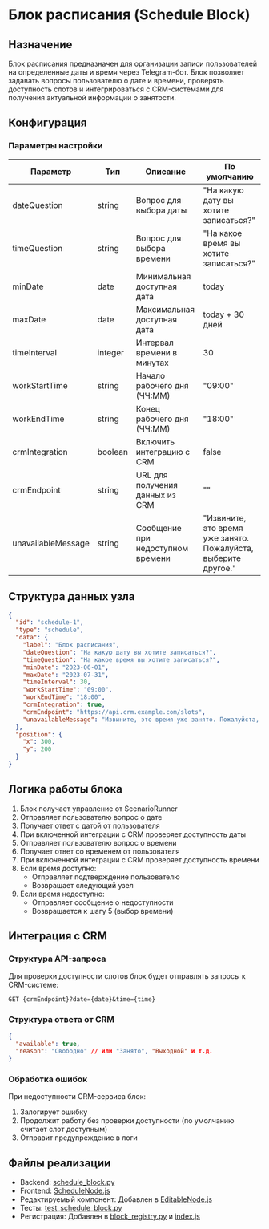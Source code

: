 # Блок расписания (Schedule Block)

## Назначение
Блок расписания предназначен для организации записи пользователей на определенные даты и время через Telegram-бот. Блок позволяет задавать вопросы пользователю о дате и времени, проверять доступность слотов и интегрироваться с CRM-системами для получения актуальной информации о занятости.

## Конфигурация

### Параметры настройки

| Параметр | Тип | Описание | По умолчанию |
|---------|------|----------|-------------|
| dateQuestion | string | Вопрос для выбора даты | "На какую дату вы хотите записаться?" |
| timeQuestion | string | Вопрос для выбора времени | "На какое время вы хотите записаться?" |
| minDate | date | Минимальная доступная дата | today |
| maxDate | date | Максимальная доступная дата | today + 30 дней |
| timeInterval | integer | Интервал времени в минутах | 30 |
| workStartTime | string | Начало рабочего дня (ЧЧ:ММ) | "09:00" |
| workEndTime | string | Конец рабочего дня (ЧЧ:ММ) | "18:00" |
| crmIntegration | boolean | Включить интеграцию с CRM | false |
| crmEndpoint | string | URL для получения данных из CRM | "" |
| unavailableMessage | string | Сообщение при недоступном времени | "Извините, это время уже занято. Пожалуйста, выберите другое." |

## Структура данных узла

```json
{
  "id": "schedule-1",
  "type": "schedule",
  "data": {
    "label": "Блок расписания",
    "dateQuestion": "На какую дату вы хотите записаться?",
    "timeQuestion": "На какое время вы хотите записаться?",
    "minDate": "2023-06-01",
    "maxDate": "2023-07-31",
    "timeInterval": 30,
    "workStartTime": "09:00",
    "workEndTime": "18:00",
    "crmIntegration": true,
    "crmEndpoint": "https://api.crm.example.com/slots",
    "unavailableMessage": "Извините, это время уже занято. Пожалуйста, выберите другое."
  },
  "position": {
    "x": 300,
    "y": 200
  }
}
```

## Логика работы блока

1. Блок получает управление от ScenarioRunner
2. Отправляет пользователю вопрос о дате
3. Получает ответ с датой от пользователя
4. При включенной интеграции с CRM проверяет доступность даты
5. Отправляет пользователю вопрос о времени
6. Получает ответ со временем от пользователя
7. При включенной интеграции с CRM проверяет доступность времени
8. Если время доступно:
   - Отправляет подтверждение пользователю
   - Возвращает следующий узел
9. Если время недоступно:
   - Отправляет сообщение о недоступности
   - Возвращается к шагу 5 (выбор времени)

## Интеграция с CRM

### Структура API-запроса

Для проверки доступности слотов блок будет отправлять запросы к CRM-системе:

```
GET {crmEndpoint}?date={date}&time={time}
```

### Структура ответа от CRM

```json
{
  "available": true,
  "reason": "Свободно" // или "Занято", "Выходной" и т.д.
}
```

### Обработка ошибок

При недоступности CRM-сервиса блок:
1. Залогирует ошибку
2. Продолжит работу без проверки доступности (по умолчанию считает слот доступным)
3. Отправит предупреждение в логи

## Файлы реализации

- Backend: [schedule_block.py](schedule_block.py)
- Frontend: [ScheduleNode.js](../src/components/NodeTypes/ScheduleNode.js)
- Редактируемый компонент: Добавлен в [EditableNode.js](../src/components/NodeTypes/EditableNode.js)
- Тесты: [test_schedule_block.py](test_schedule_block.py)
- Регистрация: Добавлен в [block_registry.py](../core/block_registry.py) и [index.js](../src/components/NodeTypes/index.js)